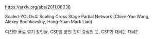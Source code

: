 https://arxiv.org/abs/2011.08036

Scaled-YOLOv4: Scaling Cross Stage Partial Network (Chien-Yao Wang, Alexey Bochkovskiy, Hong-Yuan Mark Liao)

여전한 욜로 깎기 장인들. CSP를 붙인 것이 중심인 듯. CSP가 대세는 대세?